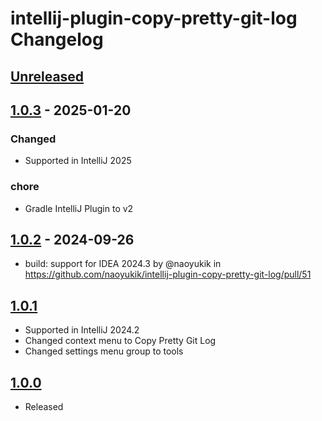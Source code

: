<!-- Keep a Changelog guide -> https://keepachangelog.com -->

# intellij-plugin-copy-pretty-git-log Changelog

## [Unreleased]

## [1.0.3] - 2025-01-20

### Changed

- Supported in IntelliJ 2025

### chore

- Gradle IntelliJ Plugin to v2

## [1.0.2] - 2024-09-26

- build: support for IDEA 2024.3 by @naoyukik in https://github.com/naoyukik/intellij-plugin-copy-pretty-git-log/pull/51

## [1.0.1]

- Supported in IntelliJ 2024.2
- Changed context menu to Copy Pretty Git Log
- Changed settings menu group to tools

## [1.0.0]

- Released

[Unreleased]: https://github.com/naoyukik/intellij-plugin-copy-pretty-git-log/compare/v1.0.3...HEAD
[1.0.3]: https://github.com/naoyukik/intellij-plugin-copy-pretty-git-log/compare/v1.0.2...v1.0.3
[1.0.2]: https://github.com/naoyukik/intellij-plugin-copy-pretty-git-log/compare/v1.0.1...v1.0.2
[1.0.1]: https://github.com/naoyukik/intellij-plugin-copy-pretty-git-log/compare/v1.0.0...v1.0.1
[1.0.0]: https://github.com/naoyukik/intellij-plugin-copy-pretty-git-log/commits/v1.0.0
